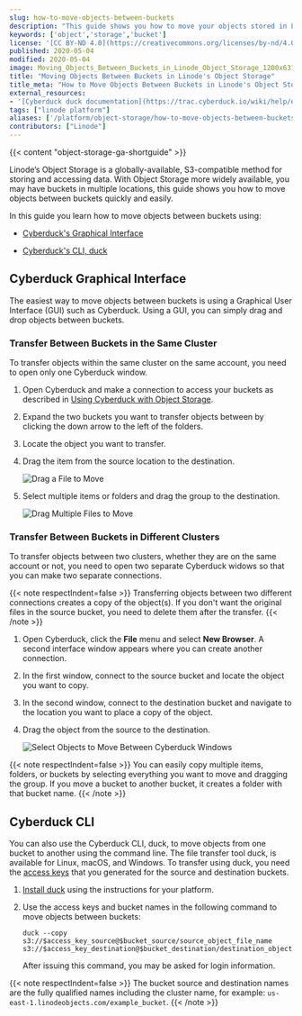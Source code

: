 ```yaml
---
slug: how-to-move-objects-between-buckets
description: "This guide shows you how to move your objects stored in Linode's Object Storage from one bucket to another."
keywords: ['object','storage','bucket']
license: '[CC BY-ND 4.0](https://creativecommons.org/licenses/by-nd/4.0)'
published: 2020-05-04
modified: 2020-05-04
image: Moving_Objects_Between_Buckets_in_Linode_Object_Storage_1200x631.png
title: "Moving Objects Between Buckets in Linode's Object Storage"
title_meta: "How to Move Objects Between Buckets in Linode's Object Storage"
external_resources:
- '[Cyberduck duck documentation](https://trac.cyberduck.io/wiki/help/en/howto/cli)'
tags: ["linode platform"]
aliases: ['/platform/object-storage/how-to-move-objects-between-buckets/']
contributors: ["Linode"]
---
```


{{< content "object-storage-ga-shortguide" >}}

Linode’s Object Storage is a globally-available, S3-compatible method for storing and accessing data. With Object Storage more widely available, you may have buckets in multiple locations, this guide shows you how to move objects between buckets quickly and easily.

In this guide you learn how to move objects between buckets using:

- [Cyberduck's Graphical Interface](#cyberduck-graphical-interface)

- [Cyberduck's CLI, duck](#cyberduck-cli)

## Cyberduck Graphical Interface

The easiest way to move objects between buckets is using a Graphical User Interface (GUI) such as Cyberduck. Using a GUI, you can simply drag and drop objects between buckets.

### Transfer Between Buckets in the Same Cluster

To transfer objects within the same cluster on the same account, you need to open only one Cyberduck window.

1.  Open Cyberduck and make a connection to access your buckets as described in [Using Cyberduck with Object Storage](/docs/products/storage/object-storage/guides/cyberduck/).

1.  Expand the two buckets you want to transfer objects between by clicking the down arrow to the left of the folders.

1.  Locate the object you want to transfer.

1.  Drag the item from the source location to the destination.

    ![Drag a File to Move](objStorageMoveFile.png "Drag a File to Move")

1.  Select multiple items or folders and drag the group to the destination.

    ![Drag Multiple Files to Move](objStorageMoveMultipleFiles.png "Drag Multiple Files to Move")

### Transfer Between Buckets in Different Clusters

To transfer objects between two clusters, whether they are on the same account or not, you need to open two separate Cyberduck widows so that you can make two separate connections.

{{< note respectIndent=false >}}
Transferring objects between two different connections creates a copy of the object(s). If you don't want the original files in the source bucket, you need to delete them after the transfer.
{{< /note >}}

1.  Open Cyberduck, click the **File** menu and select **New Browser**. A second interface window appears where you can create another connection.

1.  In the first window, connect to the source bucket and locate the object you want to copy.

1.  In the second window, connect to the destination bucket and navigate to the location you want to place a copy of the object.

1.  Drag the object from the source to the destination.

    ![Select Objects to Move Between Cyberduck Windows](copyObjectsBetweenBuckets.png "Select Objects to Move Between Cyberduck Windows")

{{< note respectIndent=false >}}
You can easily copy multiple items, folders, or buckets by selecting everything you want to move and dragging the group. If you move a bucket to another bucket, it creates a folder with that bucket name.
{{< /note >}}

## Cyberduck CLI

You can also use the Cyberduck CLI, duck, to move objects from one bucket to another using the command line. The file transfer tool duck, is available for Linux, macOS, and Windows. To transfer using duck, you need the [access keys](/docs/products/storage/object-storage/guides/access-keys/) that you generated for the source and destination buckets.

1.  [Install duck](https://duck.sh) using the instructions for your platform.

1.  Use the access keys and bucket names in the following command to move objects between buckets:

        duck --copy s3://$access_key_source@$bucket_source/source_object_file_name s3://$access_key_destination@$bucket_destination/destination_object_file_name

    After issuing this command, you may be asked for login information.

{{< note respectIndent=false >}}
The bucket source and destination names are the fully qualified names including the cluster name, for example: `us-east-1.linodeobjects.com/example_bucket`.
{{< /note >}}


